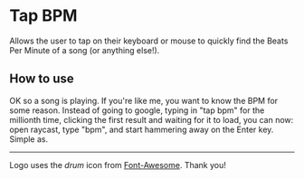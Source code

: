 # Tap BPM

Allows the user to tap on their keyboard or mouse to quickly find the Beats Per Minute of a song (or anything else!).

## How to use

OK so a song is playing. If you're like me, you want to know the BPM for some reason. Instead of going to google, typing in "tap bpm" for the millionth time, clicking the first result and waiting for it to load, you can now: open raycast, type "bpm", and start hammering away on the Enter key. Simple as.

---

Logo uses the *drum* icon from [Font-Awesome](https://github.com/FortAwesome/Font-Awesome). Thank you!
